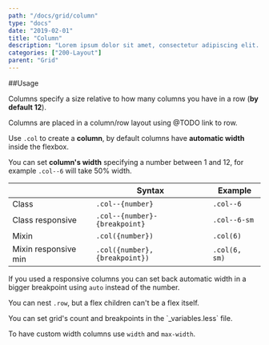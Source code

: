 ```yaml
---
path: "/docs/grid/column"
type: "docs"
date: "2019-02-01"
title: "Column"
description: "Lorem ipsum dolor sit amet, consectetur adipiscing elit. Nunc tempus laoreet leo sit amet iaculis."
categories: ["200-Layout"]
parent: "Grid"
---
```


##Usage

Columns specify a size relative to how many columns you have in a row (**by default 12**).

Columns are placed in a column/row layout using @TODO link to row.

Use `.col` to create a <strong>column</strong>, by default columns have **automatic width** inside the flexbox.

<script type="text/plain" class="language-markup">
  <div class="col">
    <!-- content -->
  </div>
</script>

You can set **column's width** specifying a number between 1 and 12, for example `.col--6` will take 50% width.

<div class="table--scroll">

|                         | Syntax                                    | Example                       |
| ----------------------- | ----------------------------------------- | ----------------------------- |
| Class                   | `.col--{number}`                          | `.col--6`                     |
| Class responsive        | `.col--{number}-{breakpoint}`             | `.col--6-sm`                  |
| Mixin                   | `.col({number})`                          | `.col(6)`                     |
| Mixin responsive min    | `.col({number}, {breakpoint})`            | `.col(6, sm)`                 |

</div>

If you used a responsive columns you can set back automatic width in a bigger breakpoint using `auto` instead of the number.

You can nest `.row`, but a flex children can't be a flex itself.

<div class="alert">
  <div class="alert_content">
    You can set grid's count and breakpoints in the `_variables.less` file.
  </div>
</div>

<demo>
  <div class="demo-inline">
    <div class="demo_item demo_preview" data-name="columns">
      <div class="demo_source demo_source--from demo-cols" data-lang="language-markup">
        <div class="row">
          <div class="col--4"></div>
          <div class="col--8"></div>
          <div class="col--12 col--8-sm"></div>
          <div class="col--12 col--4-sm"></div>
          <div class="col--auto col--2-sm"></div>
          <div class="col--auto"></div>
          <div class="col--auto col--2-sm col--auto-lg"></div>
        </div>
      </div>
    </div>
  </div>
</demo>

<demo>
  <div class="demo-inline">
    <div class="demo_item demo_preview" data-name="nested">
      <div class="demo_source demo_source--from demo-cols-nested" data-lang="language-markup">
        <div class="row">
          <div class="col--4">
            <div class="row">
              <div class="col--4"></div>
              <div class="col--8"></div>
              <div class="col--8"></div>
              <div class="col--4"></div>
            </div>
          </div>
          <div class="col--8">
            <div class="row">
              <div class="col--12 col--8-sm"></div>
              <div class="col--12 col--4-sm"></div>
              <div class="col--auto"></div>
              <div class="col--auto col--2-sm col--auto-lg"></div>
            </div>
          </div>
        </div>
      </div>
    </div>
  </div>
</demo>

To have custom width columns use `width` and `max-width`.

<demo>
  <demovanilla src="demos/inline/demos/grid/custom">
  </demovanilla>
</demo>
